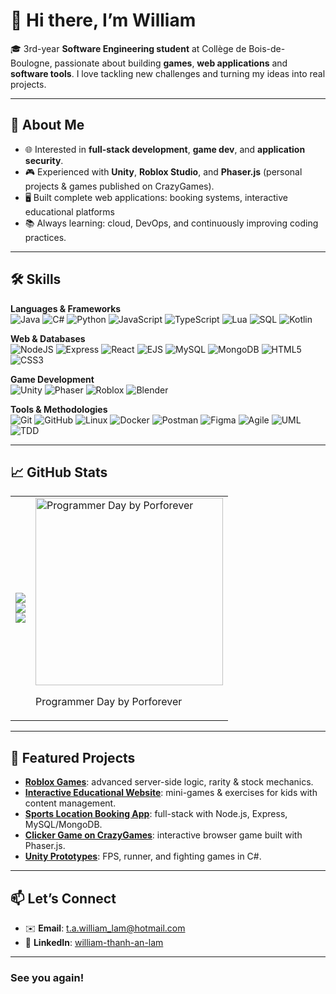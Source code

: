 # 👋 Hi there, I’m William

🎓 3rd-year **Software Engineering student** at Collège de Bois-de-Boulogne, passionate about building **games**, **web applications** and **software tools**.
    I love tackling new challenges and turning my ideas into real projects.

---

## 🚀 About Me

* 🌐 Interested in **full-stack development**, **game dev**, and **application security**.
* 🎮 Experienced with **Unity**, **Roblox Studio**, and **Phaser.js** (personal projects & games published on CrazyGames).
* 🖥️ Built complete web applications: booking systems, interactive educational platforms
* 📚 Always learning: cloud, DevOps, and continuously improving coding practices.

---

## 🛠️ Skills  

**Languages & Frameworks**  
![Java](https://img.shields.io/badge/Java-%23ED8B00.svg?style=for-the-badge&logo=openjdk&logoColor=white)
![C#](https://img.shields.io/badge/C%23-%23239120.svg?style=for-the-badge&logo=c-sharp&logoColor=white)
![Python](https://img.shields.io/badge/Python-3776AB.svg?style=for-the-badge&logo=python&logoColor=white)
![JavaScript](https://img.shields.io/badge/JavaScript-F7DF1E.svg?style=for-the-badge&logo=javascript&logoColor=black)
![TypeScript](https://img.shields.io/badge/TypeScript-3178C6.svg?style=for-the-badge&logo=typescript&logoColor=white)
![Lua](https://img.shields.io/badge/Lua-2C2D72.svg?style=for-the-badge&logo=lua&logoColor=white)
![SQL](https://img.shields.io/badge/SQL-003B57.svg?style=for-the-badge&logo=sqlite&logoColor=white)
![Kotlin](https://img.shields.io/badge/Kotlin-0095D5.svg?style=for-the-badge&logo=kotlin&logoColor=white)

**Web & Databases**  
![NodeJS](https://img.shields.io/badge/Node.js-339933.svg?style=for-the-badge&logo=node.js&logoColor=white)
![Express](https://img.shields.io/badge/Express.js-404D59.svg?style=for-the-badge)
![React](https://img.shields.io/badge/React-20232A.svg?style=for-the-badge&logo=react&logoColor=61DAFB)
![EJS](https://img.shields.io/badge/EJS-black?style=for-the-badge)
![MySQL](https://img.shields.io/badge/MySQL-4479A1.svg?style=for-the-badge&logo=mysql&logoColor=white)
![MongoDB](https://img.shields.io/badge/MongoDB-4EA94B.svg?style=for-the-badge&logo=mongodb&logoColor=white)
![HTML5](https://img.shields.io/badge/HTML5-E34F26.svg?style=for-the-badge&logo=html5&logoColor=white)
![CSS3](https://img.shields.io/badge/CSS3-1572B6.svg?style=for-the-badge&logo=css3&logoColor=white)

**Game Development**  
![Unity](https://img.shields.io/badge/Unity-100000.svg?style=for-the-badge&logo=unity&logoColor=white)
![Phaser](https://img.shields.io/badge/Phaser-6F2DA8.svg?style=for-the-badge)
![Roblox](https://img.shields.io/badge/Roblox-D3441F.svg?style=for-the-badge&logo=roblox&logoColor=white)
![Blender](https://img.shields.io/badge/Blender-F5792A.svg?style=for-the-badge&logo=blender&logoColor=white)

**Tools & Methodologies**  
![Git](https://img.shields.io/badge/Git-F05033.svg?style=for-the-badge&logo=git&logoColor=white)
![GitHub](https://img.shields.io/badge/GitHub-181717.svg?style=for-the-badge&logo=github&logoColor=white)
![Linux](https://img.shields.io/badge/Linux-FCC624.svg?style=for-the-badge&logo=linux&logoColor=black)
![Docker](https://img.shields.io/badge/Docker-2496ED.svg?style=for-the-badge&logo=docker&logoColor=white)
![Postman](https://img.shields.io/badge/Postman-FF6C37.svg?style=for-the-badge&logo=postman&logoColor=white)
![Figma](https://img.shields.io/badge/Figma-F24E1E.svg?style=for-the-badge&logo=figma&logoColor=white)
![Agile](https://img.shields.io/badge/Agile-2496ED.svg?style=for-the-badge)
![UML](https://img.shields.io/badge/UML-995DFF.svg?style=for-the-badge)
![TDD](https://img.shields.io/badge/TDD-FFB400.svg?style=for-the-badge)

---

## 📈 GitHub Stats

<table>
  <tr>
    <td>
      <img
        src="https://github-readme-stats.vercel.app/api?username=PatnaisWilliam&show_icons=true&include_all_commits=true&theme=tokyonight&hide_border=true" />
      <br>
      <img
        src="https://github-readme-stats.vercel.app/api/top-langs/?username=PatnaisWilliam&layout=donut&theme=tokyonight&hide_border=true&langs_count=5" />
      <br>
      <img
        src="https://github-readme-streak-stats.herokuapp.com/?user=PatnaisWilliam&theme=tokyonight&hide_border=true" />
    </td>
    <td>
      <img
        src="https://i.pinimg.com/originals/f0/f0/d9/f0f0d932d6e39c7af5aa305cbd8da735.gif"
        width="300"
        alt="Programmer Day by Porforever" />
        <p>Programmer Day by Porforever</p>
    </td>
  </tr>
</table>







---

## 🎯 Featured Projects

- **[Roblox Games](#)**: advanced server-side logic, rarity & stock mechanics.
- **[Interactive Educational Website](#)**: mini-games & exercises for kids with content management.
- **[Sports Location Booking App](#)**: full-stack with Node.js, Express, MySQL/MongoDB.
- **[Clicker Game on CrazyGames](#)**: interactive browser game built with Phaser.js.
- **[Unity Prototypes](#)**: FPS, runner, and fighting games in C#.

---

## 📫 Let’s Connect

* ✉️ **Email**: [t.a.william_lam@hotmail.com](mailto:t.a.william_lam@hotmail.com)
* 💼 **LinkedIn**: [william-thanh-an-lam](https://www.linkedin.com/in/william-thanh-an-lam-6212a4304)

---

### See you again!


<!--
**PatnaisWilliam/PatnaisWilliam** is a ✨ _special_ ✨ repository because its `README.md` (this file) appears on your GitHub profile.

Here are some ideas to get you started:

- 🔭 I’m currently working on ...
- 🌱 I’m currently learning ...
- 👯 I’m looking to collaborate on ...
- 🤔 I’m looking for help with ...
- 💬 Ask me about ...
- 📫 How to reach me: ...
- 😄 Pronouns: ...
- ⚡ Fun fact: ...
-->

